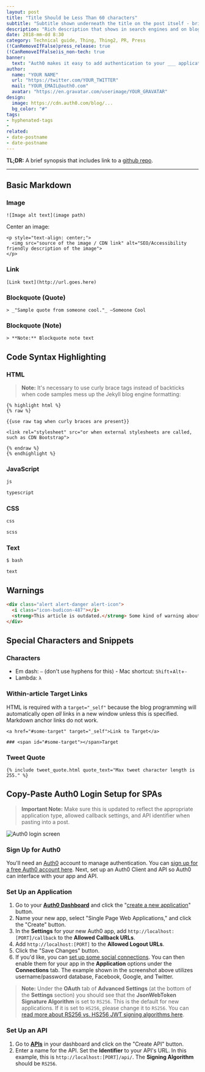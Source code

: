 ```yaml
---
layout: post
title: "Title Should be Less Than 60 characters"
subtitle: "Subtitle shown underneath the title on the post itself - brief description - must be less than 110 characters."
description: "Rich description that shows in search engines and on blog feed goes here - must be less than 160 characters."
date: 2018-mm-dd 8:30
category: Technical guide, Thing, Thing2, PR, Press
(!CanRemoveIfFalse)press_release: true
(!CanRemoveIfFalse)is_non-tech: true
banner:
  text: "Auth0 makes it easy to add authentication to your ___ application."
author:
  name: "YOUR NAME"
  url: "https://twitter.com/YOUR_TWITTER"
  mail: "YOUR_EMAIL@auth0.com"
  avatar: "https://en.gravatar.com/userimage/YOUR_GRAVATAR"
design:
  image: https://cdn.auth0.com/blog/...
  bg_color: "#"
tags:
- hyphenated-tags
- 
related:
- date-postname
- date-postname
---
```


**TL;DR:** A brief synopsis that includes link to a [github repo](http://www.github.com/).

---

## Basic Markdown

### Image

```
![Image alt text](image path)
```

Center an image:

```
<p style="text-align: center;">
  <img src="source of the image / CDN link" alt="SEO/Accessibility friendly description of the image">
</p>
```

### Link

```
[Link text](http://url.goes.here)
```

### Blockquote (Quote)

```
> _"Sample quote from someone cool."_ —Someone Cool
```

### Blockquote (Note)

```
> **Note:** Blockquote note text
```

## Code Syntax Highlighting

### HTML

> **Note:** It's necessary to use curly brace tags instead of backticks when code samples mess up the Jekyll blog engine formatting:

```
{% highlight html %}
{% raw %}

{{use raw tag when curly braces are present}}

<link rel="stylesheet" src="or when external stylesheets are called, such as CDN Bootstrap">

{% endraw %}
{% endhighlight %}
```

### JavaScript

```js
js
```

```typescript
typescript
```

### CSS

```css
css
```

```scss
scss
```

### Text

```bash
$ bash
```

```text
text
```

## Warnings

```html
<div class="alert alert-danger alert-icon">
  <i class="icon-budicon-487"></i>
  <strong>This article is outdated.</strong> Some kind of warning about this article being out of date.
</div>
```

## Special Characters and Snippets

### Characters

* Em dash: `—` (don't use hyphens for this) - Mac shortcut: `Shift`+`Alt`+`-`
* Lambda: `λ`

### Within-article Target Links

HTML is required with a `target="_self"` because the blog programming will automatically open _all_ links in a new window unless this is specified. Markdown anchor links do not work.

```
<a href="#some-target" target="_self">Link to Target</a>

### <span id="#some-target"></span>Target
```

### Tweet Quote

```
{% include tweet_quote.html quote_text="Max tweet character length is 255." %}
```

## Copy-Paste Auth0 Login Setup for SPAs

> **Important Note:** Make sure this is updated to reflect the appropriate application type, allowed callback settings, and API identifier when pasting into a post.

![Auth0 login screen](https://cdn.auth0.com/blog/resources/auth0-centralized-login.jpg)

### Sign Up for Auth0

You'll need an [Auth0](https://auth0.com) account to manage authentication. You can <a href="https://auth0.com/signup" data-amp-replace="CLIENT_ID" data-amp-addparams="anonId=CLIENT_ID(cid-scope-cookie-fallback-name)">sign up for a free Auth0 account here</a>. Next, set up an Auth0 Client and API so Auth0 can interface with your app and API.

### Set Up an Application

1. Go to your [**Auth0 Dashboard**](https://manage.auth0.com/#/) and click the "[create a new application](https://manage.auth0.com/#/applications/create)" button. 
2. Name your new app, select "Single Page Web Applications," and click the "Create" button. 
3. In the **Settings** for your new Auth0 app, add `http://localhost:[PORT]/callback` to the **Allowed Callback URLs**.
4. Add `http://localhost:[PORT]` to the **Allowed Logout URLs**.
5. Click the "Save Changes" button.
6. If you'd like, you can [set up some social connections](https://manage.auth0.com/#/connections/social). You can then enable them for your app in the **Application** options under the **Connections** tab. The example shown in the screenshot above utilizes username/password database, Facebook, Google, and Twitter.

> **Note:** Under the **OAuth** tab of **Advanced Settings** (at the bottom of the **Settings** section) you should see that the **JsonWebToken Signature Algorithm** is set to `RS256`. This is  the default for new applications. If it is set to `HS256`, please change it to `RS256`. You can [read more about RS256 vs. HS256 JWT signing algorithms here](https://community.auth0.com/questions/6942/jwt-signing-algorithms-rs256-vs-hs256).

### Set Up an API

1. Go to [**APIs**](https://manage.auth0.com/#/apis) in your dashboard and click on the "Create API" button.
2. Enter a name for the API. Set the **Identifier** to your API's URL. In this example, this is `http://localhost:[PORT]/api/`. The **Signing Algorithm** should be `RS256`.
